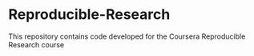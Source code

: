 # Reproducible-Research
This repository contains code developed for the Coursera Reproducible Research course
